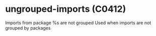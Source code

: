 # ungrouped-imports (C0412)

Imports from package %s are not grouped Used when imports are not
grouped by packages
